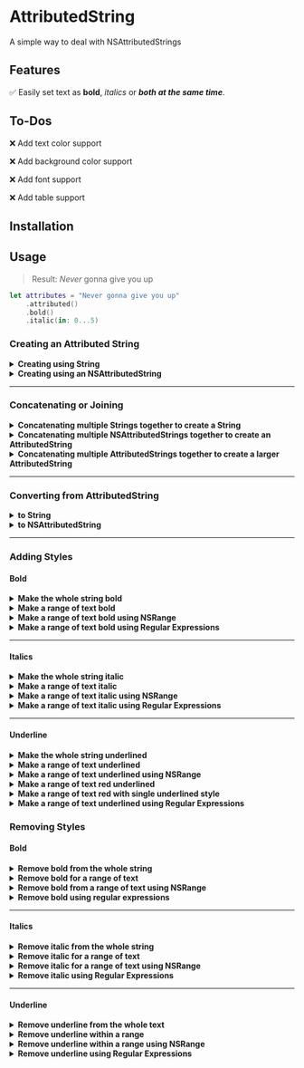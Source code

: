# AttributedString

A simple way to deal with NSAttributedStrings

## Features
✅ Easily set text as **bold**, _italics_ or _**both at the same time**_.

## To-Dos
❌ Add text color support

❌ Add background color support

❌ Add font support

❌ Add table support

## Installation

## Usage
> Result: _Never_ gonna give you up
```swift
let attributes = "Never gonna give you up"
    .attributed()
    .bold()
    .italic(in: 0...5)
```

### Creating an Attributed String
<details>
<summary><strong>Creating using String</strong></summary>

```swift
AttributedString("Never gonna give you up")
"Never gonna give you up".attributed()
```
</details>

<details>
<summary><strong>Creating using an NSAttributedString</strong></summary>

```swift
let nsAttributedString = NSMutableAttributedString(string: "Never gonna let you down")

AttributedString(nsAttributedString)
nsAttributedString.attributed()
```
</details>

---

### Concatenating or Joining
<details>
<summary><strong>Concatenating multiple Strings together to create a String</strong></summary>

```swift
AttributedString("Never gonna give you up", "Never gonna let you down", ...)

AttributedString(["Never gonna give you up", "Never gonna let you down"])
```
</details>

<details>
<summary><strong>Concatenating multiple NSAttributedStrings together to create an AttributedString</strong></summary>

```swift
AttributedString(nsAttributedString, nsAttributedString, ...)

AttributedString([nsAttributedString, nsAttributedString])
```
</details>

<details>
<summary><strong>Concatenating multiple AttributedStrings together to create a larger AttributedString</strong></summary>

```swift
AttributedString("Never gonna give you up") + AttributedString("Never gonna let you down")

AttributedString(.init("Never gonna give you up"), .init("Never gonna let you down"), ...)

AttributedString([.init("Never gonna give you up"), .init("Never gonna let you down")])
```
</details>

---

### Converting from AttributedString
<details>
<summary><strong>to String</strong></summary>

```swift
.attributedString.string
```
</details>

<details>
<summary><strong>to NSAttributedString</strong></summary>

Important to set it as the text in a Label or TextView
```swift
.attributedString
```
</details>

---

### Adding Styles
#### Bold
<details>
<summary><strong>Make the whole string bold</strong></summary>

> Result: **Never gonna give you up**
```swift
.bold()
```
</details>

<details>
<summary><strong>Make a range of text bold</strong></summary>

> Result: **Never** gonna give you up
```swift
.bold(in: 0...5)
```
</details>

<details>
<summary><strong>Make a range of text bold using NSRange</strong></summary>

> Result: **Never** gonna give you up
```swift
.bold(in: NSRange(location: 0, length: 5))
```
</details>


<details>
<summary><strong>Make a range of text bold using Regular Expressions</strong></summary>
    
> Result: **1234**ABC
```swift
.bold(usingRegex: "[0-9]", options: [])
```
</details>

---
#### Italics
<details>
<summary><strong>Make the whole string italic</strong></summary>
    
> Result: *Never gonna give you up*
```swift
.italic()
```    
</details>

<details>
<summary><strong>Make a range of text italic</strong></summary>
    
> Result: *Never* gonna give you up
```swift
.italic(in: 0...5)
```    
</details>

<details>
<summary><strong>Make a range of text italic using NSRange</strong></summary>
    
> Result: *Never* gonna give you up
```swift
.italic(in: NSRange(location: 0, length: 5))
```    
</details>


<details>
<summary><strong>Make a range of text italic using Regular Expressions</strong></summary>
    
> Result: *1234*ABC
```swift
.italic(usingRegex: "[0-9]", options: [])
```    
</details>

---
#### Underline
<details>
<summary><strong>Make the whole string underlined</strong></summary>

```swift
.underline()
```
</details>

<details>
<summary><strong>Make a range of text underlined</strong></summary>
    
```swift
.underline(in: 0...5)
```
</details>

<details>
<summary><strong>Make a range of text underlined using NSRange</strong></summary>
    
```swift
.underline(in: NSRange(location: 0, length: 5))
```
</details>

<details>
<summary><strong>Make a range of text red underlined</strong></summary>
    
```swift
.underline(in: 0...5, color: .systemRed)
```
</details>


<details>
<summary><strong>Make a range of text red with single underlined style</strong></summary>
    
```swift
.underline(in: 0...5, color: .systemRed, style: .single)
```
</details>

<details>
<summary><strong>Make a range of text underlined using Regular Expressions</strong></summary>
    
```swift
.underline(usingRegex: "[0-9]", options: [], color: .systemRed, style: .single)
```
</details>

### Removing Styles
#### Bold
<details>
<summary><strong>Remove bold from the whole string</strong></summary>
    
```swift
.removeBold()
```
</details>

<details>
<summary><strong>Remove bold for a range of text</strong></summary>
    
```swift
.removeBold(in: 0...5)
```
</details>

<details>
<summary><strong>Remove bold from a range of text using NSRange</strong></summary>
    
```swift
.removeBold(in: NSRange(location: 0, length: 5))
```
</details>

<details>
<summary><strong>Remove bold using regular expressions</strong></summary>

```swift
.bold(usingRegex: "[0-9]", options: [])
```    
</details>

---
#### Italics
<details>
<summary><strong>Remove italic from the whole string</strong></summary>

```swift
.removeBold()
```
</details>

<details>
<summary><strong>Remove italic for a range of text</strong></summary>

```swift
.removeItalic(in: 0...5)
```
</details>

<details>
<summary><strong>Remove italic for a range of text using NSRange</strong></summary>

```swift
.removeItalic(in: NSRange(location: 0, length: 5))
```
</details>

<details>
<summary><strong>Remove italic using Regular Expressions</strong></summary>

```swift
.removeItalic(usingRegex: "[0-9]", options: [])
```
</details>


---
#### Underline
<details>
<summary><strong>Remove underline from the whole text</strong></summary>

```swift
.removeUnderline()
```
</details>

<details>
<summary><strong>Remove underline within a range </strong></summary>

```swift
.removeUnderline(in: 0...5)
```
</details>

<details>
<summary><strong>Remove underline within a range using NSRange</strong></summary>

```swift
.removeUnderline(in: NSRange(location: 0, length: 5))
```
</details>

<details>
<summary><strong>Remove underline using Regular Expressions</strong></summary>

```swift
.removeUnderline(usingRegex: "[0-9]", options: [], color: .systemRed, style: .single)
```
</details>
